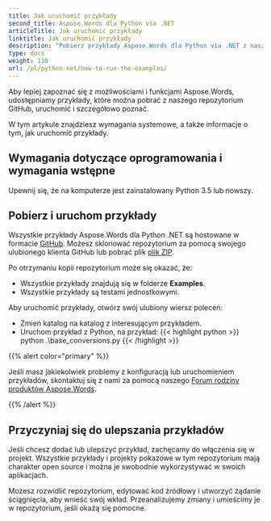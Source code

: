 ```yaml
---
title: Jak uruchomić przykłady
second_title: Aspose.Words dla Python via .NET
articleTitle: Jak uruchomić przykłady
linktitle: Jak uruchomić przykłady
description: "Pobierz przykłady Aspose.Words dla Python via .NET z naszego repozytorium GitHub i naucz się je uruchamiać, aby lepiej poznać możliwości i funkcje Aspose.Words."
type: docs
weight: 110
url: /pl/python-net/how-to-run-the-examples/
---
```


Aby lepiej zapoznać się z możliwościami i funkcjami Aspose.Words, udostępniamy przykłady, które można pobrać z naszego repozytorium GitHub, uruchomić i szczegółowo poznać.

W tym artykule znajdziesz wymagania systemowe, a także informacje o tym, jak uruchomić przykłady.

## Wymagania dotyczące oprogramowania i wymagania wstępne

Upewnij się, że na komputerze jest zainstalowany Python 3.5 lub nowszy.

## Pobierz i uruchom przykłady

Wszystkie przykłady Aspose.Words dla Python .NET są hostowane w formacie [GitHub](https://github.com/aspose-words/Aspose.Words-for-Python-via-.NET). Możesz sklonować repozytorium za pomocą swojego ulubionego klienta GitHub lub pobrać plik [plik ZIP](https://github.com/aspose-words/Aspose.Words-for-Python-via-.NET/archive/master.zip).

Po otrzymaniu kopii repozytorium może się okazać, że:

- Wszystkie przykłady znajdują się w folderze **Examples**.
- Wszystkie przykłady są testami jednostkowymi.

Aby uruchomić przykłady, otwórz swój ulubiony wiersz poleceń:

- Zmień katalog na katalog z interesującym przykładem.
- Uruchom przykład z Python, na przykład:
{{< highlight python >}}
python .\base_conversions.py
{{< /highlight >}}

{{% alert color="primary" %}}

Jeśli masz jakiekolwiek problemy z konfiguracją lub uruchomieniem przykładów, skontaktuj się z nami za pomocą naszego [Forum rodziny produktów Aspose.Words](https://forum.aspose.com/c/words/8).

{{% /alert %}}

## Przyczyniaj się do ulepszania przykładów

Jeśli chcesz dodać lub ulepszyć przykład, zachęcamy do włączenia się w projekt. Wszystkie przykłady i projekty pokazowe w tym repozytorium mają charakter open source i można je swobodnie wykorzystywać w swoich aplikacjach.

Możesz rozwidlić repozytorium, edytować kod źródłowy i utworzyć żądanie ściągnięcia, aby wnieść swój wkład. Przeanalizujemy zmiany i umieścimy je w repozytorium, jeśli okażą się pomocne.